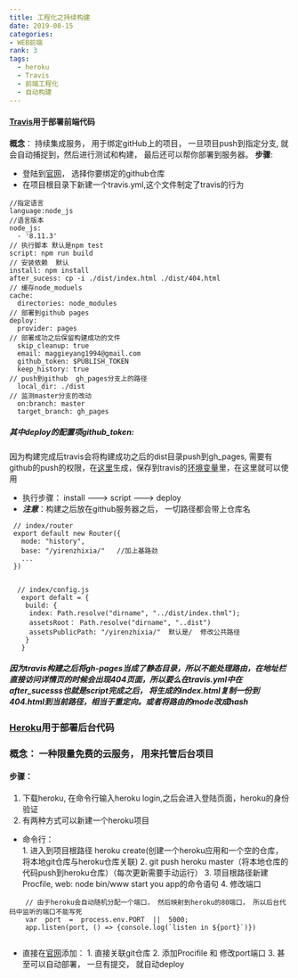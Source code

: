```yaml
---
title: 工程化之持续构建
date: 2019-08-15
categories: 
- WEB前端
rank: 3
tags: 
  - heroku
  - Travis
  - 前端工程化
  - 自动构建
---
```



#### 	[ Travis](https://docs.travis-ci.com)用于部署前端代码
  **概念**： 持续集成服务， 用于绑定gitHub上的项目， 一旦项目push到指定分支,  就会自动捕捉到，然后进行测试和构建， 最后还可以帮你部署到服务器。
**步骤**: 
 - 登陆到[官网](travis-ci.org)， 选择你要绑定的github仓库
 - 在项目根目录下新建一个travis.yml,这个文件制定了travis的行为
    
  ``` 
//指定语言
language:node_js                   
//语言版本
node_js:
	- '8.11.3' 
// 执行脚本 默认是npm test                       
script: npm run build
// 安装依赖  默认              
install: npm install                 
after_sucess: cp -i ./dist/index.html ./dist/404.html
// 缓存node_moduels
cache:
	directories: node_modules
// 部署到github pages         
deploy:
	provider: pages
  // 部署成功之后保留构建成功的文件                    
	skip_cleanup: true				  
	email: maggieyang1994@gmail.com
	github_token: $PUBLISH_TOKEN  
	keep_history: true
  // push到github  gh_pages分支上的路径
	local_dir: ./dist
  // 监测master分支的改动               
	on:branch: master                
	target_branch: gh_pages

```
  #####  其中deploy的配置项github_token:
   因为构建完成后travis会将构建成功之后的dist目录push到gh_pages, 需要有github的push的权限，在[这里](https://github.com/settings/tokens)生成，保存到travis的[环境变量](https://travis-ci.org/maggieyang1994/yirenzhixia/settings)里，在这里就可以使用
   
   
 - 执行步骤： install ---> script ---> deploy
 - ***注意***：构建之后放在github服务器之后， 一切路径都会带上仓库名
 ```
  // index/router
  export default new Router({
    mode: "history",
    base: "/yirenzhixia/"   //加上基路劲
    ...
  }) 


   // index/config.js
    export defalt = {
     build: {
      index: Path.resolve("dirname", "../dist/index.thml");
      assetsRoot： Path.resolve("dirname", "..dist")
      assetsPublicPath: "/yirenzhixia/"  默认是/  修改公共路径
     }
    }
 ```
##### 因为travis构建之后将gh-pages当成了静态目录，所以不能处理路由，在地址栏直接访问详情页的时候会出现404页面，所以要么在travis.yml中在after_sucesss也就是script完成之后， 将生成的index.html复制一份到404.html到当前路径，相当于重定向。或者将路由的mode改成hash


### [Heroku](https://devcenter.heroku.com/articles/getting-started-with-nodejs)用于部署后台代码
### 概念： 一种限量免费的云服务， 用来托管后台项目
#### 步骤： 

 1. 下载heroku, 在命令行输入heroku login,之后会进入登陆页面，heroku的身份验证
 2. 有两种方式可以新建一个heroku项目
  - 命令行：  
								 1. 进入到项目根路径 heroku create(创建一个heroku应用和一个空的仓库， 将本地git仓库与heroku仓库关联)
								 2. git push heroku master（将本地仓库的代码push到heroku仓库）（每次更新需要手动运行）
								 3. 项目根路径新建Procfile, web: node bin/www   start you app的命令语句
								 4. 修改端口
```
	// 由于heroku会自动随机分配一个端口， 然后映射到heroku的80端口， 所以后台代码中监听的端口不能写死
	var  port  =  process.env.PORT  ||  5000;
	app.listen(port, () => {console.log(`listen in ${port}`)})
	
```
	
  - 直接在[官网](https://dashboard.heroku.com/apps)添加： 
			 1. 直接关联git仓库
			 2. 添加Procifile 和   修改port端口
			 3. 甚至可以自动部署， 一旦有提交， 就自动deploy

